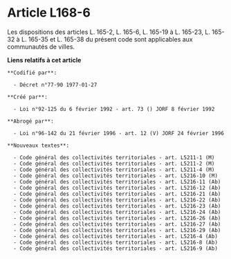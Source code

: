 # Article L168-6

Les dispositions des articles L. 165-2, L. 165-6, L. 165-19 à L. 165-23, L. 165-32 à L. 165-35 et L. 165-38 du présent code
sont applicables aux communautés de villes.

**Liens relatifs à cet article**

	**Codifié par**:

	  - Décret n°77-90 1977-01-27

	**Créé par**:

	  - Loi n°92-125 du 6 février 1992 - art. 73 () JORF 8 février 1992

	**Abrogé par**:

	  - Loi n°96-142 du 21 février 1996 - art. 12 (V) JORF 24 février 1996

	**Nouveaux textes**:

	  - Code général des collectivités territoriales - art. L5211-1 (M)
	  - Code général des collectivités territoriales - art. L5211-2 (M)
	  - Code général des collectivités territoriales - art. L5211-4 (M)
	  - Code général des collectivités territoriales - art. L5216-10 (M)
	  - Code général des collectivités territoriales - art. L5216-11 (Ab)
	  - Code général des collectivités territoriales - art. L5216-12 (Ab)
	  - Code général des collectivités territoriales - art. L5216-21 (Ab)
	  - Code général des collectivités territoriales - art. L5216-22 (Ab)
	  - Code général des collectivités territoriales - art. L5216-23 (Ab)
	  - Code général des collectivités territoriales - art. L5216-24 (Ab)
	  - Code général des collectivités territoriales - art. L5216-26 (Ab)
	  - Code général des collectivités territoriales - art. L5216-27 (Ab)
	  - Code général des collectivités territoriales - art. L5216-29 (Ab)
	  - Code général des collectivités territoriales - art. L5216-4 (Ab)
	  - Code général des collectivités territoriales - art. L5216-8 (Ab)
	  - Code général des collectivités territoriales - art. L5216-9 (Ab)
